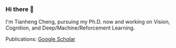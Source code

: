 ### Hi there 👋

I'm Tianheng Cheng, pursuing my Ph.D. now and working on Vision, Cognition, and Deep/Machine/Reforcement Learning.

Publications: [Google Scholar](https://scholar.google.com/citations?user=PH8rJHYAAAAJ&hl=zh-CN)

<!--
**wondervictor/wondervictor** is a ✨ _special_ ✨ repository because its `README.md` (this file) appears on your GitHub profile.

Here are some ideas to get you started:

- 🔭 I’m currently working on ...
- 🌱 I’m currently learning ...
- 👯 I’m looking to collaborate on ...
- 🤔 I’m looking for help with ...
- 💬 Ask me about ...
- 📫 How to reach me: ...
- 😄 Pronouns: ...
- ⚡ Fun fact: ...
-->
